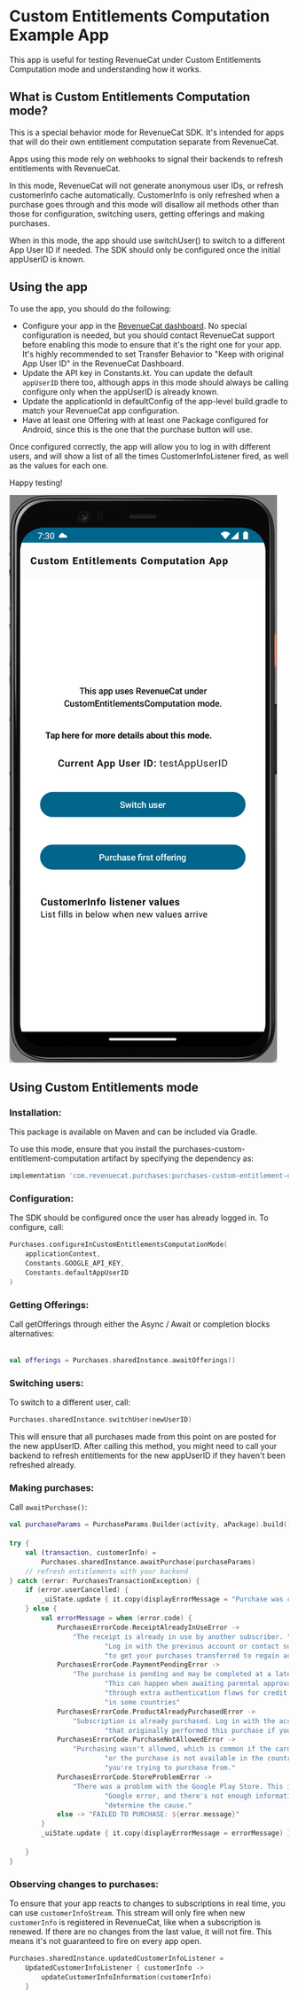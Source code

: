 # Custom Entitlements Computation Example App

This app is useful for testing RevenueCat under Custom Entitlements Computation mode and understanding how it works.

## What is Custom Entitlements Computation mode? 

This is a special behavior mode for RevenueCat SDK. It's intended for apps that will do their own entitlement computation separate from RevenueCat. 

Apps using this mode rely on webhooks to signal their backends to refresh entitlements with RevenueCat.

In this mode, RevenueCat will not generate anonymous user IDs, or refresh customerInfo cache automatically. CustomerInfo is only refreshed when a purchase goes through 
and this mode will disallow all methods other than those for configuration, switching users, getting offerings and making purchases.

When in this mode, the app should use switchUser() to switch to a different App User ID if needed. 
The SDK should only be configured once the initial appUserID is known.

## Using the app

To use the app, you should do the following: 
- Configure your app in the [RevenueCat dashboard](https://app.revenuecat.com/). No special configuration is needed, but you should contact RevenueCat support
before enabling this mode to ensure that it's the right one for your app. It's highly recommended to set Transfer Behavior to "Keep with original App User ID" in the RevenueCat Dashboard. 
- Update the API key in Constants.kt. You can update the default `appUserID` there too, although apps in this mode should 
always be calling configure only when the appUserID is already known. 
- Update the applicationId in defaultConfig of the app-level build.gradle to match your RevenueCat app configuration.
- Have at least one Offering with at least one Package configured for Android, since this is the one that the purchase button will use. 

Once configured correctly, the app will allow you to log in with different users, and will show a list of all the times CustomerInfoListener fired, as well as 
the values for each one. 

Happy testing!

![sample screenshot](./Sample%20screenshot.png)

## Using Custom Entitlements mode

### Installation: 

This package is available on Maven and can be included via Gradle.

To use this mode, ensure that you install the purchases-custom-entitlement-computation artifact by specifying the dependency as:

```gradle
implementation 'com.revenuecat.purchases:purchases-custom-entitlement-computation:6.8.0'
```

### Configuration: 

The SDK should be configured once the user has already logged in. To configure, call:

```kotlin
Purchases.configureInCustomEntitlementsComputationMode(
    applicationContext,
    Constants.GOOGLE_API_KEY,
    Constants.defaultAppUserID
)
```

### Getting Offerings: 

Call getOfferings through either the Async / Await or completion blocks alternatives:

```kotlin

val offerings = Purchases.sharedInstance.awaitOfferings()

```

### Switching users: 

To switch to a different user, call:

```kotlin
Purchases.sharedInstance.switchUser(newUserID)
```

This will ensure that all purchases made from this point on are posted for the new appUserID. 
After calling this method, you might need to call your backend to refresh entitlements for the new appUserID if they haven't been refreshed already.

### Making purchases:

Call `awaitPurchase()`:

```kotlin
val purchaseParams = PurchaseParams.Builder(activity, aPackage).build()

try {
    val (transaction, customerInfo) =
        Purchases.sharedInstance.awaitPurchase(purchaseParams)
    // refresh entitlements with your backend
} catch (error: PurchasesTransactionException) {
    if (error.userCancelled) {
        _uiState.update { it.copy(displayErrorMessage = "Purchase was cancelled by the user") }
    } else {
        val errorMessage = when (error.code) {
            PurchasesErrorCode.ReceiptAlreadyInUseError ->
                "The receipt is already in use by another subscriber. " +
                        "Log in with the previous account or contact support " +
                        "to get your purchases transferred to regain access"
            PurchasesErrorCode.PaymentPendingError ->
                "The purchase is pending and may be completed at a later time. " +
                        "This can happen when awaiting parental approval or going " +
                        "through extra authentication flows for credit cards " +
                        "in some countries"
            PurchasesErrorCode.ProductAlreadyPurchasedError ->
                "Subscription is already purchased. Log in with the account " +
                        "that originally performed this purchase if you're using a different one."
            PurchasesErrorCode.PurchaseNotAllowedError ->
                "Purchasing wasn't allowed, which is common if the card is declined " +
                        "or the purchase is not available in the country " +
                        "you're trying to purchase from."
            PurchasesErrorCode.StoreProblemError ->
                "There was a problem with the Google Play Store. This is a generic " +
                        "Google error, and there's not enough information to " +
                        "determine the cause."
            else -> "FAILED TO PURCHASE: ${error.message}"
        }
        _uiState.update { it.copy(displayErrorMessage = errorMessage) }

    }
}
```

### Observing changes to purchases:

To ensure that your app reacts to changes to subscriptions in real time, you can use `customerInfoStream`. This stream will only fire when new `customerInfo` is registered
in RevenueCat, like when a subscription is renewed. If there are no changes from the last value, it will not fire. This means it's not guaranteed to fire on every app open.

```kotlin
Purchases.sharedInstance.updatedCustomerInfoListener =
    UpdatedCustomerInfoListener { customerInfo ->
        updateCustomerInfoInformation(customerInfo)
    }
```
